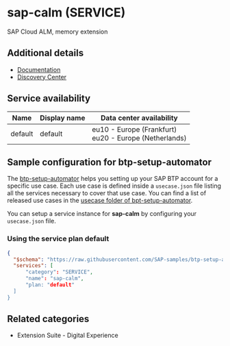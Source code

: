 # sap-calm (SERVICE)

SAP Cloud ALM, memory extension

## Additional details
- [Documentation](https://support.sap.com/en/alm/sap-cloud-alm.html)
- [Discovery Center](https://discovery-center.cloud.sap/serviceCatalog/sap-cloud-alm-memory-extension)

## Service availability

| Name | Display name | Data center availability  |
|------|----------------|---------------------------|
|  default  |  default  | eu10 - Europe (Frankfurt)<br> eu20 - Europe (Netherlands)  |

## Sample configuration for btp-setup-automator

The [btp-setup-automator](https://github.com/SAP-samples/btp-setup-automator) helps you setting up your SAP BTP account for a specific use case. Each use case is defined inside a `usecase.json` file listing all the services necessary to cover that use case. You can find a list of released use cases in the [usecase folder of bpt-setup-automator](https://github.com/SAP-samples/btp-setup-automator/tree/main/usecases).

You can setup a service instance for **sap-calm** by configuring your `usecase.json` file.

### Using the service plan **default**

```json
{
  "$schema": "https://raw.githubusercontent.com/SAP-samples/btp-setup-automator/main/libs/btpsa-usecase.json",
  "services": [
      "category": "SERVICE",
      "name": "sap-calm",
      "plan: "default"
  ]
}
```


## Related categories
- Extension Suite - Digital Experience